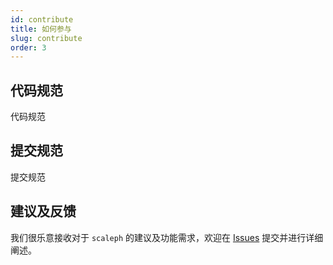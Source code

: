 ```yaml
---
id: contribute
title: 如何参与
slug: contribute
order: 3
---
```


## 代码规范

代码规范

## 提交规范

提交规范

## 建议及反馈

我们很乐意接收对于 `scaleph` 的建议及功能需求，欢迎在 [Issues](https://github.com/flowerfine/scaleph/issues) 提交并进行详细阐述。
